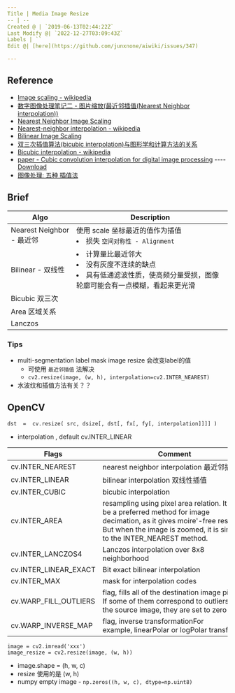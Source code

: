 ```yaml
---
Title | Media Image Resize
-- | --
Created @ | `2019-06-13T02:44:22Z`
Last Modify @| `2022-12-27T03:09:43Z`
Labels | ``
Edit @| [here](https://github.com/junxnone/aiwiki/issues/347)

---
```

## Reference

- [Image scaling - wikipedia](https://en.wikipedia.org/wiki/Image_scaling)
- [数字图像处理笔记二 - 图片缩放(最近邻插值(Nearest Neighbor interpolation))](https://blog.csdn.net/haluoluo211/article/details/80918147)
- [Nearest Neighbor Image Scaling](http://tech-algorithm.com/articles/nearest-neighbor-image-scaling/)
- [Nearest-neighbor interpolation - wikipedia](https://en.wikipedia.org/wiki/Nearest-neighbor_interpolation)
- [Bilinear Image Scaling](http://tech-algorithm.com/articles/bilinear-image-scaling/)
- [双三次插值算法(bicubic interpolation)与图形学和计算方法的关系](https://blog.csdn.net/nandina179/article/details/85330552)
- [Bicubic interpolation - wikipedia](https://en.wikipedia.org/wiki/Bicubic_interpolation)
- [paper - Cubic convolution interpolation for digital image processing](http://www.ncorr.com/download/publications/keysbicubic.pdf)  ---- [Download](https://github.com/junxnone/tech-io/files/3949833/keysbicubic.pdf)
- [图像处理: 五种 插值法](https://blog.csdn.net/jningwei/article/details/78822026)

## Brief

Algo | Description
-- | -- 
Nearest Neighbor - 最近邻 | 使用 scale 坐标最近的值作为插值<br> <li> 损失 `空间对称性 - Alignment`</li>
Bilinear - 双线性| <li>计算量比最近邻大</li><li>没有灰度不连续的缺点</li><li>具有低通滤波性质，使高频分量受损，图像轮廓可能会有一点模糊，看起来更光滑</li>
Bicubic 双三次 | 
Area 区域关系 | 
Lanczos | 

### Tips
- multi-segmentation label mask image resize 会改变label的值
  - 可使用 `最近邻插值` 法解决
  - `cv2.resize(image, (w, h), interpolation=cv2.INTER_NEAREST)`
- 水波纹和插值方法有关？？



## OpenCV

`dst  =  cv.resize( src, dsize[, dst[, fx[, fy[, interpolation]]]] )`

- interpolation , default cv.INTER_LINEAR

Flags | Comment
-- | --
cv.INTER_NEAREST | nearest neighbor interpolation 最近邻插值
cv.INTER_LINEAR | bilinear interpolation 双线性插值
cv.INTER_CUBIC | bicubic interpolation
cv.INTER_AREA | resampling using pixel area relation. It may be a preferred method for image decimation, as it gives moire'-free results. But when the image is zoomed, it is similar to the INTER_NEAREST method.
cv.INTER_LANCZOS4 | Lanczos interpolation over 8x8 neighborhood
cv.INTER_LINEAR_EXACT | Bit exact bilinear interpolation
cv.INTER_MAX | mask for interpolation codes
cv.WARP_FILL_OUTLIERS | flag, fills all of the destination image pixels. If some of them correspond to outliers in the source image, they are set to zero
cv.WARP_INVERSE_MAP | flag, inverse transformationFor example, linearPolar or logPolar transforms:



```
image = cv2.imread('xxx')
image_resize = cv2.resize(image, (w, h))
```
- image.shape = (h, w, c)
- resize 使用的是 (w, h)
- numpy empty image - `np.zeros((h, w, c), dtype=np.uint8)`

